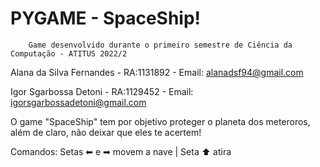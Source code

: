 # PYGAME - SpaceShip!
        Game desenvolvido durante o primeiro semestre de Ciência da Computação - ATITUS 2022/2
Alana da Silva Fernandes - RA:1131892 - Email: alanadsf94@gmail.com

Igor Sgarbossa Detoni - RA:1129452 - Email: igorsgarbossadetoni@gmail.com

O game "SpaceShip" tem por objetivo proteger o planeta dos meteroros, além de claro, não deixar que eles te acertem!

Comandos: Setas ⬅ e ➡ movem a nave | Seta ⬆ atira
